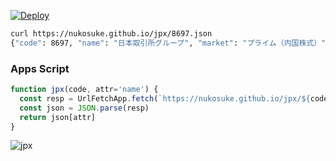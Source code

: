 [![Deploy](https://github.com/nukosuke/jpx/actions/workflows/python-app.yml/badge.svg)](https://github.com/nukosuke/jpx/actions/workflows/python-app.yml)

```sh
curl https://nukosuke.github.io/jpx/8697.json
{"code": 8697, "name": "日本取引所グループ", "market": "プライム（内国株式）"}
```

### Apps Script
```js
function jpx(code, attr='name') {
  const resp = UrlFetchApp.fetch(`https://nukosuke.github.io/jpx/${code}.json`)
  const json = JSON.parse(resp)
  return json[attr]
}
```

![jpx](https://github.com/nukosuke/jpx/assets/17716649/6a360d3e-3681-40ec-bbc6-0bf9f75979df)
